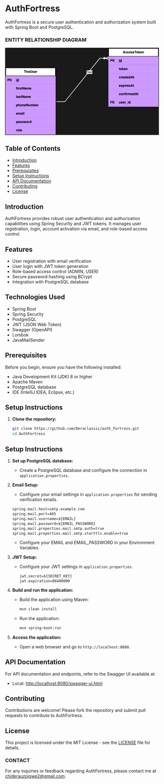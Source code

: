 # AuthFortress

AuthFortress is a secure user authentication and authorization system built with Spring Boot and PostgreSQL.

### ENTITY RELATIONSHIP DIAGRAM

![Entity Relationship Diagram](src/main/resources/ERD.authfortress.png)

## Table of Contents

- [Introduction](#introduction)
- [Features](#features)
- [Prerequisites](#prerequisites)
- [Setup Instructions](#setup-instructions)
- [API Documentation](#api-documentation)
- [Contributing](#contributing)
- [License](#license)

## Introduction

AuthFortress provides robust user authentication and authorization capabilities using Spring Security and JWT tokens. It manages user registration, login, account activation via email, and role-based access control.

## Features

- User registration with email verification
- User login with JWT token generation
- Role-based access control (ADMIN, USER)
- Secure password hashing using BCrypt
- Integration with PostgreSQL database


## Technologies Used

- Spring Boot
- Spring Security
- PostgreSQL
- JWT (JSON Web Token)
- Swagger (OpenAPI)
- Lombok
- JavaMailSender

## Prerequisites

Before you begin, ensure you have the following installed:

- Java Development Kit (JDK) 8 or higher
- Apache Maven
- PostgreSQL database
- IDE (IntelliJ IDEA, Eclipse, etc.)

## Setup Instructions

1. **Clone the repository:**

   ```bash
   git clone https://github.com/Deraclassic/auth_fortress.git
   cd AuthFortress

## Setup Instructions

1. **Set up PostgreSQL database:**
    - Create a PostgreSQL database and configure the connection in `application.properties`.
2. **Email Setup:**
    - Configure your email settings in `application.properties` for sending verification emails.
   ```properties
   spring.mail.host=smtp.example.com
   spring.mail.port=465
   spring.mail.username=${EMAIL}
   spring.mail.password=${EMAIL_PASSWORD}
   spring.mail.properties.mail.smtp.auth=true
   spring.mail.properties.mail.smtp.starttls.enable=true
     ```
   
    - Configure your EMAIL and EMAIL_PASSWORD in your Environment Variables.
3. **JWT Setup:**
   - Configure your JWT settings in `application.properties`.

     ```properties
     jwt.secret=${SECRET_KEY}
     jwt.expiration=86400000
     ```
     
4. **Build and run the application:**

    - Build the application using Maven:

      ```bash
      mvn clean install
      ```

    - Run the application:

      ```bash
      mvn spring-boot:run
      ```

5. **Access the application:**
   - Open a web browser and go to `http://localhost:8080`.

## API Documentation

For API documentation and endpoints, refer to the Swagger UI available at:

- Local: [http://localhost:8080/swagger-ui.html](http://localhost:8080/swagger-ui.html)

## Contributing

Contributions are welcome! Please fork the repository and submit pull requests to contribute to AuthFortress.

## License

This project is licensed under the MIT License - see the [LICENSE](LICENSE) file for details.

### CONTACT
For any inquiries or feedback regarding AuthFortress, please contact me at chiderauzoigwe2@gmail.com.